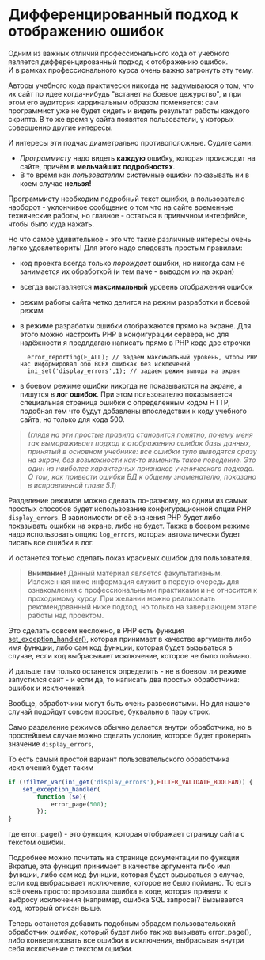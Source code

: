 # Дифференцированный подход к отображению ошибок

Одним из важных отличий профессионального кода от учебного является дифференцированный подход к отображению ошибок.   
И в рамках профессионального курса очень важно затронуть эту тему.

Авторы учебного кода практически никогда не задумываюся о том, что их сайт по идее когда-нибудь "встанет на боевое дежурство", и при этом его аудитория кардинальным образом поменяется: сам программист уже не будет сидеть и видеть результат работы каждого скрипта. В то же время у сайта появятся пользователи, у которых совершенно другие интересы. 

И интересы эти подчас диаметрально противоположные. Судите сами: 
- *Программисту* надо видеть **каждую** ошибку, которая происходит на сайте, причём **в мельчайших подробностях**. 
- В то время как *пользователям* системные ошибки показывать ни в коем случае **нельзя!**
 
Программисту необходим подробный текст ошибки, а пользователю наоборот - уклончивое сообщение о том что на сайте временные технические работы, но главное - остаться в привычном интерфейсе, чтобы было куда нажать.

Но что самое удивительное - это что такие различные интересы очень легко удовлетворить! Для этого надо следовать простым правилам:

- код проекта всегда только *порождает* ошибки, но никогда сам не занимается их обработкой (и тем паче - выводом их на экран)
- всегда выставляется **максимальный** уровень отображения ошибок
- режим работы сайта четко делится на режим разработки и боевой режим 
- в режиме разработки ошибки отображаются прямо на экране. Для этого можно настроить РНР в конфигурации сервера, но для надёжности я предлдагаю написать прямо в РНР коде две строчки

        error_reporting(E_ALL); // задаем максимальный уровень, чтобы РНР нас информировал обо ВСЕХ ошибках без исключений
        ini_set('display_errors',1); // задаем режим вывода на экран
- в боевом режиме ошибки никогда не показываются на экране, а пишутся в **лог ошибок**. При этом пользователю показывается специальная страница ошибки с определенным кодом НТТР, подобная тем что будут добавлены впоследствии к коду учебного сайта, но только для кода 500.

> (*глядя на эти простые правила становится понятно, почему меня так вымораживает подход к отображению ошибок базы данных, принятый в основном учебнике: все ошибки тупо выводятся сразу на экран, без возможности как-то изменить такое поведение. Это один из наиболее характерных признаков ученического подхода. О том, как  привести ошибки БД к общему знаменателю, показано в исправленной главе 5.1*)

Разделение режимов можно сделать по-разному, но одним из самых простых способов будет использование конфигурационной опции РНР `display_errors`. В зависимости от её значения РНР будет либо показывать ошибки на экране, либо не будет. Также в боевом режиме надо использовать опцию `log_errors`, которая автоматически будет писать все ошибки в лог.

И останется только сделать показ красивых ошибок для пользователя. 

> **Внимание!** Данный материал является факультативным. Изложенная ниже информация служит в первую очередь для ознакомления с профессиональными практиками и не относится к проходимому курсу. При желании можно реализовать рекомендованный ниже подход, но только на завершающем этапе работы над проектом.  

Это сделать совсем несложно, в РНР есть функция [set_exception_handler()](https://www.php.net/manual/ru/function.set-exception-handler.php), которая  принимает в качестве аргумента либо имя функции, либо сам код функции, которая будет вызываться в случае, если код выбрасывает исключение, которое не было поймано.

И дальше там только останется определить - не в боевом ли режиме запустился сайт - и если да, то написать два простых обработчика: ошибок и исключений.

Вообще, обработчики могут быть очень развесистыми. Но для нашего случай подойдут совсем простые, буквально в пару строк.

Само разделение режимов обычно делается внутри обработчика, но в простейшем случае можно сделать условие, которое будет проверять значение `display_errors`, 

То есть самый простой вариант пользовательского обработчика исключений будет таким

```php
if (!filter_var(ini_get('display_errors'),FILTER_VALIDATE_BOOLEAN)) {
    set_exception_handler(
        function ($e){
            error_page(500);
        });
}
```
где error_page() - это функция, которая отображает страницу сайта с текстом ошибки.

Подробнее можно почитать на странице документации по функции     
Вкратце, эта функция принимает в качестве аргумента либо имя функции, либо сам код функции, которая будет вызываться в случае, если код выбрасывает исключение, которое не было поймано. То есть всё очень просто: произошла ошибка в коде, которая привела к выбросу исключения (например, ошибка SQL запроса)? Вызывается код, который описан выше. 

Теперь останется добавить подобным обрадом пользовательский обработчик *ошибок*, который будет либо так же вызывать error_page(), либо конвертировать все ошибки в исключения, выбрасывая внутри себя исключение с текстом ошибки.


